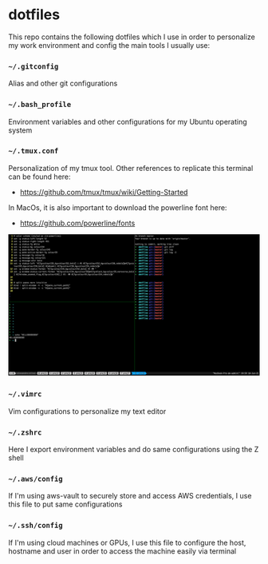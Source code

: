 # dotfiles

This repo contains the following dotfiles which I use in order to personalize my work environment and config the main tools I usually use:

### `~/.gitconfig`
Alias and other git configurations

### `~/.bash_profile`
Environment variables and other configurations for my Ubuntu operating system

### `~/.tmux.conf`
Personalization of my tmux tool. Other references to replicate this terminal can be found here:

* https://github.com/tmux/tmux/wiki/Getting-Started

In MacOs, it is also important to download the powerline font here:
* https://github.com/powerline/fonts

![sample](sample.png)

### `~/.vimrc`
Vim configurations to personalize my text editor

### `~/.zshrc`
Here I export environment variables and do same configurations using the Z shell

### `~/.aws/config`
If I'm using aws-vault to securely store and access AWS credentials, I use this file to put same configurations

### `~/.ssh/config`
If I'm using cloud machines or GPUs, I use this file to configure the host, hostname and user in order to access the machine easily via terminal
